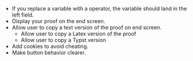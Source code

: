 * If you replace a variable with a operator, the variable should land in the left field.
* Display your proof on the end screen.
* Allow user to copy a text version of the proof on end screen.
  * Allow user to copy a Latex version of the proof
  * Allow user to copy a Typst version
* Add cookies to avoid cheating.
* Make button behavior clearer.
